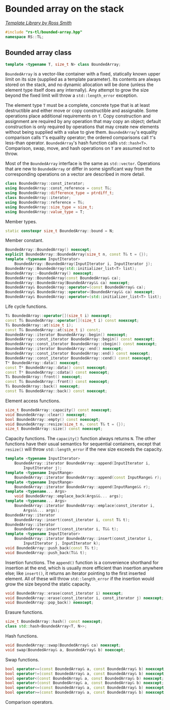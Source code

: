 # Bounded array on the stack

_[Template Library by Ross Smith](index.html)_

```c++
#include "rs-tl/bounded-array.hpp"
namespace RS::TL;
```

## Bounded array class

```c++
template <typename T, size_t N> class BoundedArray;
```

`BoundedArray` is a vector-like container with a fixed, statically known upper
limit on its size (supplied as a template parameter). Its contents are always
stored on the stack, and no dynamic allocation will be done (unless the
element type itself does any internally). Any attempt to grow the size beyond
the fixed limit will throw a `std::length_error` exception.

The element type `T` must be a complete, concrete type that is at least
destructible and either move or copy constructible and assignable. Some
operations place additional requirements on `T`. Copy construction and
assignment are required by any operation that may copy an object; default
construction is only required by operations that may create new elements
without being supplied with a value to give them. `BoundedArray`'s equality
comparison calls `T`'s equality operator; the ordered comparisons call `T`'s
less-than operator. `BoundedArray`'s hash function calls `std::hash<T>`.
Comparison, swap, move, and hash operations on `T` are assumed not to throw.

Most of the `BoundedArray` interface is the same as `std::vector`. Operations
that are new to `BoundedArray` or differ in some significant way from the
corresponding operations on a vector are described in more detail.

```c++
class BoundedArray::const_iterator;
using BoundedArray::const_reference = const T&;
using BoundedArray::difference_type = ptrdiff_t;
class BoundedArray::iterator;
using BoundedArray::reference = T&;
using BoundedArray::size_type = size_t;
using BoundedArray::value_type = T;
```

Member types.

```c++
static constexpr size_t BoundedArray::bound = N;
```

Member constant.

```c++
BoundedArray::BoundedArray() noexcept;
explicit BoundedArray::BoundedArray(size_t n, const T& t = {});
template <typename InputIterator>
    BoundedArray::BoundedArray(InputIterator i, InputIterator j);
BoundedArray::BoundedArray(std::initializer_list<T> list);
BoundedArray::~BoundedArray() noexcept;
BoundedArray::BoundedArray(const BoundedArray& ca);
BoundedArray::BoundedArray(BoundedArray&& ca) noexcept;
BoundedArray& BoundedArray::operator=(const BoundedArray& ca);
BoundedArray& BoundedArray::operator=(BoundedArray&& ca) noexcept;
BoundedArray& BoundedArray::operator=(std::initializer_list<T> list);
```

Life cycle functions.

```c++
T& BoundedArray::operator[](size_t i) noexcept;
const T& BoundedArray::operator[](size_t i) const noexcept;
T& BoundedArray::at(size_t i);
const T& BoundedArray::at(size_t i) const;
BoundedArray::iterator BoundedArray::begin() noexcept;
BoundedArray::const_iterator BoundedArray::begin() const noexcept;
BoundedArray::const_iterator BoundedArray::cbegin() const noexcept;
BoundedArray::iterator BoundedArray::end() noexcept;
BoundedArray::const_iterator BoundedArray::end() const noexcept;
BoundedArray::const_iterator BoundedArray::cend() const noexcept;
T* BoundedArray::data() noexcept;
const T* BoundedArray::data() const noexcept;
const T* BoundedArray::cdata() const noexcept;
T& BoundedArray::front() noexcept;
const T& BoundedArray::front() const noexcept;
T& BoundedArray::back() noexcept;
const T& BoundedArray::back() const noexcept;
```

Element access functions.

```c++
size_t BoundedArray::capacity() const noexcept;
void BoundedArray::clear() noexcept;
bool BoundedArray::empty() const noexcept;
void BoundedArray::resize(size_t n, const T& t = {});
size_t BoundedArray::size() const noexcept;
```

Capacity functions. The `capacity()` function always returns `N`. The other
functions have their usual semantics for sequential containers, except that
`resize()` will throw `std::length_error` if the new size exceeds the
capacity.

```c++
template <typename InputIterator>
    BoundedArray::iterator BoundedArray::append(InputIterator i,
        InputIterator j);
template <typename InputRange>
    BoundedArray::iterator BoundedArray::append(const InputRange& r);
template <typename InputRange>
    BoundedArray::iterator BoundedArray::append(InputRange&& r);
template <typename... Args>
    void BoundedArray::emplace_back(Args&&... args);
template <typename... Args>
    BoundedArray::iterator BoundedArray::emplace(const_iterator i,
        Args&&... args);
BoundedArray::iterator
    BoundedArray::insert(const_iterator i, const T& t);
BoundedArray::iterator
    BoundedArray::insert(const_iterator i, T&& t);
template <typename InputIterator>
    BoundedArray::iterator BoundedArray::insert(const_iterator i,
        InputIterator j, InputIterator k);
void BoundedArray::push_back(const T& t);
void BoundedArray::push_back(T&& t);
```

Insertion functions. The `append()` function is a convenience shorthand for
insertion at the end, which is usually more efficient than insertion anywhere
else; like `insert()`, it returns an iterator pointing to the first inserted
element. All of these will throw `std::length_error` if the insertion would
grow the size beyond the static capacity.

```c++
void BoundedArray::erase(const_iterator i) noexcept;
void BoundedArray::erase(const_iterator i, const_iterator j) noexcept;
void BoundedArray::pop_back() noexcept;
```

Erasure functions.

```c++
size_t BoundedArray::hash() const noexcept;
class std::hash<BoundedArray<T, N>>;
```

Hash functions.

```c++
void BoundedArray::swap(BoundedArray& ca) noexcept;
void swap(BoundedArray& a, BoundedArray& b) noexcept;
```

Swap functions.

```c++
bool operator==(const BoundedArray& a, const BoundedArray& b) noexcept;
bool operator!=(const BoundedArray& a, const BoundedArray& b) noexcept;
bool operator<(const BoundedArray& a, const BoundedArray& b) noexcept;
bool operator>(const BoundedArray& a, const BoundedArray& b) noexcept;
bool operator<=(const BoundedArray& a, const BoundedArray& b) noexcept;
bool operator>=(const BoundedArray& a, const BoundedArray& b) noexcept;
```

Comparison operators.
